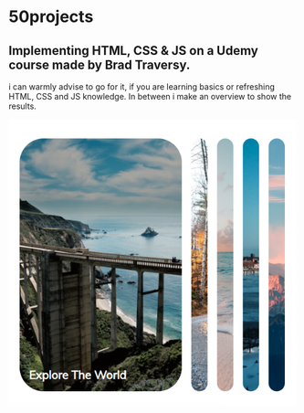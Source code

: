 # 50projects

## Implementing HTML, CSS &amp; JS on a Udemy course made by Brad Traversy.

i can warmly advise to go for it, if you are learning basics or refreshing HTML, CSS and JS knowledge.
In between i make an overview to show the results.

![expanding cards](images/01.png)
